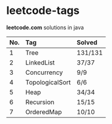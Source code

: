# leetcode-tags

**leetcode.com** solutions in java

|No.|Tag|Solved|
|:---|:---|:---|
|1|Tree |131/131|
|2|LinkedList|37/37|
|3|Concurrency|9/9|
|4|TopologicalSort|6/6|
|5|Heap|34/34|
|6|Recursion|15/15|
|7|OrderedMap|10/10|
